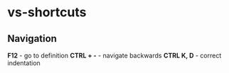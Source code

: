 # vs-shortcuts

## Navigation

**F12** - go to definition
**CTRL + -** - navigate backwards
**CTRL K, D** - correct indentation
